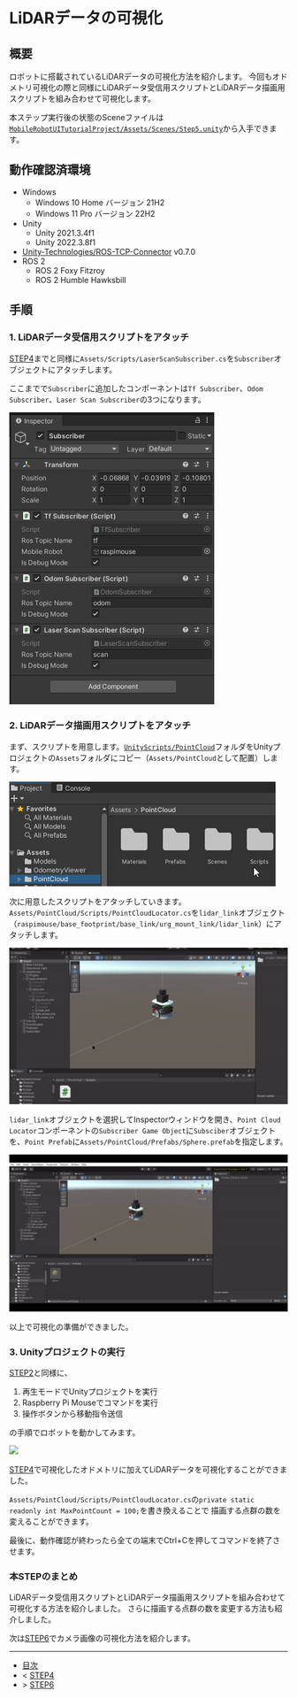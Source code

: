 # LiDARデータの可視化

## 概要

ロボットに搭載されているLiDARデータの可視化方法を紹介します。
今回もオドメトリ可視化の際と同様にLiDARデータ受信用スクリプトとLiDARデータ描画用スクリプトを組み合わせて可視化します。

本ステップ実行後の状態のSceneファイルは[`MobileRobotUITutorialProject/Assets/Scenes/Step5.unity`](../MobileRobotUITutorialProject/Assets/Scenes/Step5.unity)から入手できます。

## 動作確認済環境

* Windows
  * Windows 10 Home バージョン 21H2
  * Windows 11 Pro バージョン 22H2
* Unity
  * Unity 2021.3.4f1
  * Unity 2022.3.8f1
* [Unity-Technologies/ROS-TCP-Connector](https://github.com/Unity-Technologies/ROS-TCP-Connector) v0.7.0
* ROS 2
  * ROS 2 Foxy Fitzroy
  * ROS 2 Humble Hawksbill

## 手順

### 1. LiDARデータ受信用スクリプトをアタッチ

[STEP4](./step4.md)までと同様に`Assets/Scripts/LaserScanSubscriber.cs`を`Subscriber`オブジェクトにアタッチします。

ここまでで`Subscriber`に追加したコンポーネントは`Tf Subscriber`、`Odom Subscriber`、`Laser Scan Subscriber`の3つになります。

![](./images/step6-1.png)

### 2. LiDARデータ描画用スクリプトをアタッチ

まず、スクリプトを用意します。[`UnityScripts/PointCloud`](../UnityScripts/PointCloud)フォルダをUnityプロジェクトの`Assets`フォルダにコピー（`Assets/PointCloud`として配置）します。

![](./images/step6-2.png)

次に用意したスクリプトをアタッチしていきます。
`Assets/PointCloud/Scripts/PointCloudLocator.cs`を`lidar_link`オブジェクト（`raspimouse/base_footprint/base_link/urg_mount_link/lidar_link`）にアタッチします。

![](./images/step6-3.gif)

`lidar_link`オブジェクトを選択してInspectorウィンドウを開き、`Point Cloud Locator`コンポーネントの`Subscriber Game Object`に`Subsciber`オブジェクトを、`Point Prefab`に`Assets/PointCloud/Prefabs/Sphere.prefab`を指定します。

![](./images/step6-4.gif)

以上で可視化の準備ができました。

### 3. Unityプロジェクトの実行

[STEP2](./step2.md)と同様に、

1. 再生モードでUnityプロジェクトを実行
2. Raspberry Pi Mouseでコマンドを実行
3. 操作ボタンから移動指令送信

の手順でロボットを動かしてみます。

![](./images/step6-5.gif)

[STEP4](./step4.md)で可視化したオドメトリに加えてLiDARデータを可視化することができました。

`Assets/PointCloud/Scripts/PointCloudLocator.cs`の`private static readonly int MaxPointCount = 100;`を書き換えることで
描画する点群の数を変えることができます。

最後に、動作確認が終わったら全ての端末でCtrl+Cを押してコマンドを終了させます。

### 本STEPのまとめ

LiDARデータ受信用スクリプトとLiDARデータ描画用スクリプトを組み合わせて可視化する方法を紹介しました。
さらに描画する点群の数を変更する方法も紹介しました。

次は[STEP6](./step6.md)でカメラ画像の可視化方法を紹介します。

---

* [目次](./intro2.md)
* < [STEP4](./step4.md)
* \> [STEP6](./step6.md)